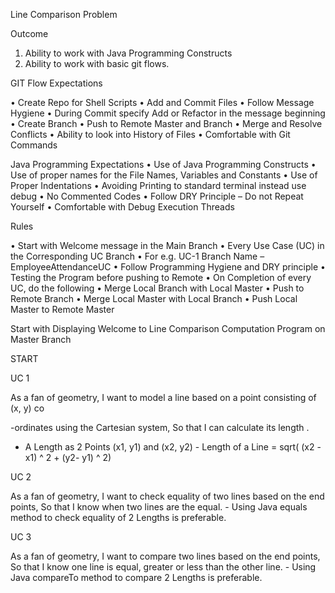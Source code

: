 Line
Comparison
Problem

Outcome

1. Ability to work with Java
Programming Constructs
2. Ability to work with basic
git flows.

GIT Flow Expectations

• Create Repo for Shell Scripts
• Add and Commit Files
• Follow Message Hygiene
• During Commit specify Add or Refactor in
the message beginning
• Create Branch
• Push to Remote Master and Branch
• Merge and Resolve Conflicts
• Ability to look into History of Files
• Comfortable with Git Commands

Java Programming
Expectations
• Use of Java Programming Constructs
• Use of proper names for the File Names,
Variables and Constants
• Use of Proper Indentations
• Avoiding Printing to standard terminal
instead use debug
• No Commented Codes
• Follow DRY Principle – Do not Repeat
Yourself
• Comfortable with Debug Execution Threads

Rules

• Start with Welcome message in the Main Branch
• Every Use Case (UC) in the Corresponding UC Branch
• For e.g. UC-1 Branch Name – EmployeeAttendanceUC
• Follow Programming Hygiene and DRY principle
• Testing the Program before pushing to Remote
• On Completion of every UC, do the following
• Merge Local Branch with Local Master
• Push to Remote Branch
• Merge Local Master with Local Branch
• Push Local Master to Remote Master

Start with Displaying
Welcome to Line
Comparison Computation
Program on Master Branch

START

UC 1

As a fan of geometry, I want to
model a line based on a point
consisting of (x, y) co

-ordinates
using the Cartesian system,
So that I can calculate its
length
.

- A Length as 2 Points (x1, y1) and (x2, y2) - Length of a Line = sqrt( (x2 - x1) ^ 2 + (y2- y1) ^ 2)

UC 2

As a fan of geometry, I want to
check equality of two lines
based on the end points, So
that I know when two lines are
the equal. - Using Java equals method to check equality of 2 Lengths is
preferable.


UC 3

As a fan of geometry, I want to
compare two lines based on
the end points, So that I know
one line is equal, greater or
less than the other line. - Using Java compareTo method to compare 2 Lengths is
preferable.


